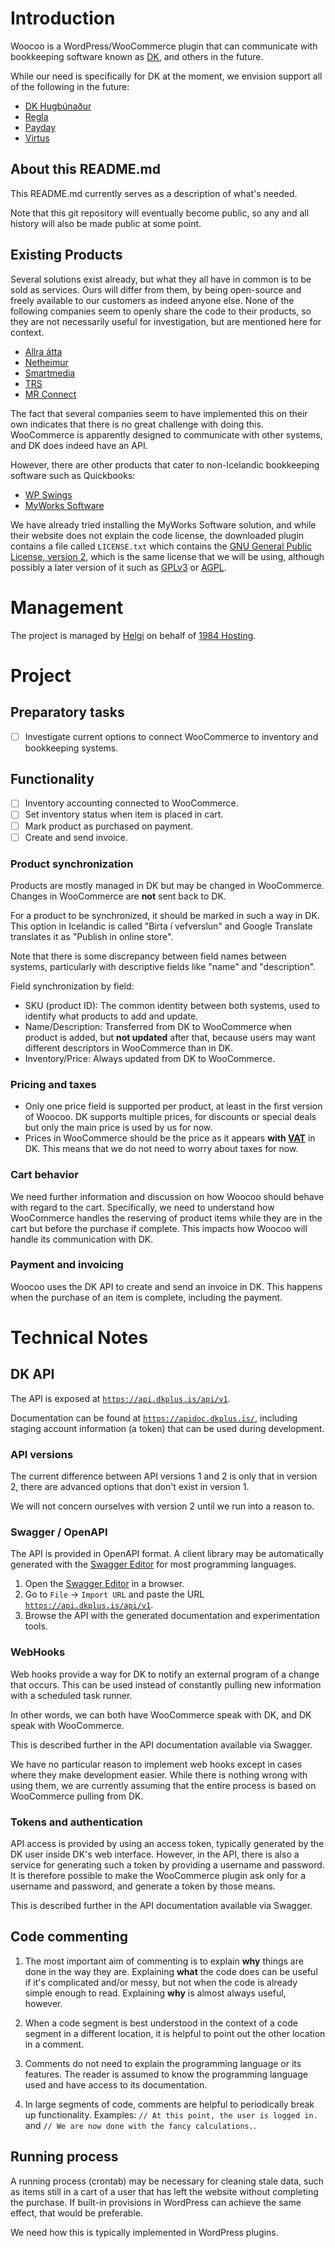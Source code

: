# Introduction

Woocoo is a WordPress/WooCommerce plugin that can communicate with bookkeeping software known as [DK](https://dk.is/), and others in the future.

While our need is specifically for DK at the moment, we envision support all of the following in the future:

* [DK Hugbúnaður](https://dk.is/)
* [Regla](https://www.regla.is/)
* [Payday](https://payday.is/)
* [Virtus](https://virtus.is/)

## About this README.md

This README.md currently serves as a description of what's needed.

Note that this git repository will eventually become public, so any and all history will also be made public at some point.

## Existing Products

Several solutions exist already, but what they all have in common is to be sold as services. Ours will differ from them, by being open-source and freely available to our customers as indeed anyone else. None of the following companies seem to openly share the code to their products, so they are not necessarily useful for investigation, but are mentioned here for context.

* [Allra átta](https://www.8.is/netverslun/)
* [Netheimur](https://www.netheimur.is/lausnirnar/dkwoo/)
* [Smartmedia](https://smartmedia.is/bokhaldstenging-birgdartenging-woocommerce/)
* [TRS](https://www.trs.is/veflausnir/serforritun/)
* [MR Connect](https://www.mrconnect.is/)

The fact that several companies seem to have implemented this on their own indicates that there is no great challenge with doing this. WooCommerce is apparently designed to communicate with other systems, and DK does indeed have an API.

However, there are other products that cater to non-Icelandic bookkeeping software such as Quickbooks:

* [WP Swings](https://woocommerce.com/products/integration-with-quickbooks/)
* [MyWorks Software](https://myworks.software/integrations/woocommerce-quickbooks-sync/)

We have already tried installing the MyWorks Software solution, and while their website does not explain the code license, the downloaded plugin contains a file called `LICENSE.txt` which contains the [GNU General Public License, version 2](https://www.gnu.org/licenses/old-licenses/gpl-2.0.html), which is the same license that we will be using, although possibly a later version of it such as [GPLv3](https://www.gnu.org/licenses/gpl-3.0.html) or [AGPL](https://www.gnu.org/licenses/agpl-3.0.en.html).

# Management

The project is managed by [Helgi](mailto:helgi@1984.is) on behalf of [1984 Hosting](https://1984.hosting/).

# Project

## Preparatory tasks

- [ ] Investigate current options to connect WooCommerce to inventory and bookkeeping systems.

## Functionality

- [ ] Inventory accounting connected to WooCommerce.
- [ ] Set inventory status when item is placed in cart.
- [ ] Mark product as purchased on payment.
- [ ] Create and send invoice.

### Product synchronization

Products are mostly managed in DK but may be changed in WooCommerce. Changes in WooCommerce are **not** sent back to DK.

For a product to be synchronized, it should be marked in such a way in DK. This option in Icelandic is called "Birta í vefverslun" and Google Translate translates it as "Publish in online store".

Note that there is some discrepancy between field names between systems, particularly with descriptive fields like "name" and "description".

Field synchronization by field:

- SKU (product ID): The common identity between both systems, used to identify what products to add and update.
- Name/Description: Transferred from DK to WooCommerce when product is added, but **not updated** after that, because users may want different descriptors in WooCommerce than in DK.
- Inventory/Price: Always updated from DK to WooCommerce.

### Pricing and taxes

* Only one price field is supported per product, at least in the first version of Woocoo. DK supports multiple prices, for discounts or special deals but only the main price is used by us for now.
* Prices in WooCommerce should be the price as it appears **with [VAT](https://en.wikipedia.org/wiki/Value-added_tax)** in DK. This means that we do not need to worry about taxes for now.

### Cart behavior

We need further information and discussion on how Woocoo should behave with regard to the cart. Specifically, we need to understand how WooCommerce handles the reserving of product items while they are in the cart but before the purchase if complete. This impacts how Woocoo will handle its communication with DK.

### Payment and invoicing

Woocoo uses the DK API to create and send an invoice in DK. This happens when the purchase of an item is complete, including the payment.

# Technical Notes

## DK API

The API is exposed at [`https://api.dkplus.is/api/v1`](https://api.dkplus.is/api/v1).

Documentation can be found at [`https://apidoc.dkplus.is/`](https://apidoc.dkplus.is/), including staging account information (a token) that can be used during development.

### API versions

The current difference between API versions 1 and 2 is only that in version 2, there are advanced options that don't exist in version 1.

We will not concern ourselves with version 2 until we run into a reason to.

### Swagger / OpenAPI

The API is provided in OpenAPI format. A client library may be automatically generated with the [Swagger Editor](https://editor.swagger.io) for most programming languages.

1. Open the [Swagger Editor](https://editor.swagger.io) in a browser.
2. Go to `File` -> `Import URL` and paste the URL [`https://api.dkplus.is/api/v1`](https://api.dkplus.is/api/v1).
3. Browse the API with the generated documentation and experimentation tools.

### WebHooks

Web hooks provide a way for DK to notify an external program of a change that occurs. This can be used instead of constantly pulling new information with a scheduled task runner.

In other words, we can both have WooCommerce speak with DK, and DK speak with WooCommerce.

This is described further in the API documentation available via Swagger.

We have no particular reason to implement web hooks except in cases where they make development easier. While there is nothing wrong with using them, we are currently assuming that the entire process is based on WooCommerce pulling from DK.

### Tokens and authentication

API access is provided by using an access token, typically generated by the DK user inside DK's web interface. However, in the API, there is also a service for generating such a token by providing a username and password. It is therefore possible to make the WooCommerce plugin ask only for a username and password, and generate a token by those means.

This is described further in the API documentation available via Swagger.

## Code commenting

1. The most important aim of commenting is to explain **why** things are done in the way they are. Explaining **what** the code does can be useful if it's complicated and/or messy, but not when the code is already simple enough to read. Explaining **why** is almost always useful, however.

2. When a code segment is best understood in the context of a code segment in a different location, it is helpful to point out the other location in a comment.

3. Comments do not need to explain the programming language or its features. The reader is assumed to know the programming language used and have access to its documentation.

4. In large segments of code, comments are helpful to periodically break up functionality. Examples: `// At this point, the user is logged in.` and `// We are now done with the fancy calculations.`.

## Running process

A running process (crontab) may be necessary for cleaning stale data, such as items still in a cart of a user that has left the website without completing the purchase. If built-in provisions in WordPress can achieve the same effect, that would be preferable.

We need how this is typically implemented in WordPress plugins.
